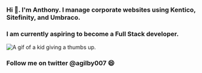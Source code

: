 ### Hi 👋. I'm Anthony. I manage corporate websites using Kentico, Sitefinity, and Umbraco.
### I am currently aspiring to become a Full Stack developer.
![A gif of a kid giving a thumbs up.](https://media.giphy.com/media/111ebonMs90YLu/giphy.gif)
### Follow me on twitter @agilby007 😄

<!--
**anthonygilbertt/anthonygilbertt** is a ✨ _special_ ✨ repository because its `README.md` (this file) appears on your GitHub profile.

Here are some ideas to get you started:

- 🔭 I’m currently working on ...
- 🌱 I’m currently learning ...
- 👯 I’m looking to collaborate on ...
- 🤔 I’m looking for help with ...
- 💬 Ask me about ...
- 📫 How to reach me: ...
- 😄 Pronouns: ...
- ⚡ Fun fact: ...
-->
